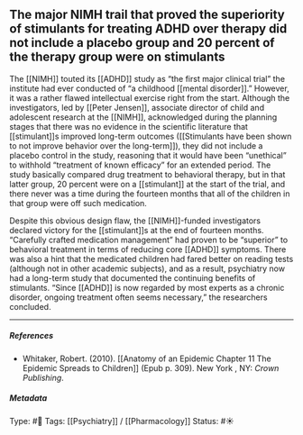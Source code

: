 ## The major NIMH trail that proved the superiority of stimulants for treating ADHD over therapy did not include a placebo group and 20 percent of the therapy group were on stimulants # 

The [[NIMH]] touted its [[ADHD]] study as “the first major clinical trial” the institute had ever conducted of “a childhood [[mental disorder]].” However, it was a rather flawed intellectual exercise right from the start. Although the investigators, led by [[Peter Jensen]], associate director of child and adolescent research at the [[NIMH]], acknowledged during the planning stages that there was no evidence in the scientific literature that [[stimulant]]s improved long-term outcomes ([[Stimulants have been shown to not improve behavior over the long-term]]), they did not include a placebo control in the study, reasoning that it would have been “unethical” to withhold “treatment of known efficacy” for an extended period. The study basically compared drug treatment to behavioral therapy, but in that latter group, 20 percent were on a [[stimulant]] at the start of the trial, and there never was a time during the fourteen months that all of the children in that group were off such medication.

Despite this obvious design flaw, the [[NIMH]]-funded investigators declared victory for the [[stimulant]]s at the end of fourteen months. “Carefully crafted medication management” had proven to be “superior” to behavioral treatment in terms of reducing core [[ADHD]] symptoms. There was also a hint that the medicated children had fared better on reading tests (although not in other academic subjects), and as a result, psychiatry now had a long-term study that documented the continuing benefits of stimulants. “Since [[ADHD]] is now regarded by most experts as a chronic disorder, ongoing treatment often seems necessary,” the researchers concluded.

___

##### References

- Whitaker, Robert. (2010). [[Anatomy of an Epidemic Chapter 11 The Epidemic Spreads to Children]] (Epub p. 309). New York , NY: _Crown Publishing_.

##### Metadata

Type: #🔴 
Tags: [[Psychiatry]] / [[Pharmacology]]
Status: #☀️ 